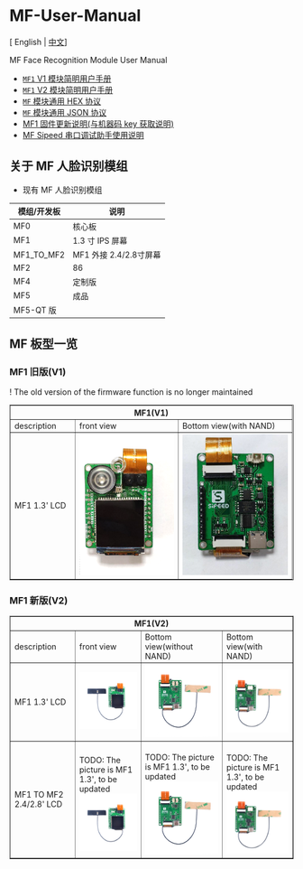 # MF-User-Manual

[ English | [中文](./README_ZH.md)]

MF Face Recognition Module User Manual


- [`MF1` V1 模块简明用户手册](./zh_CN/m01_mf1_v1_get_started.md)
- [`MF1` V2 模块简明用户手册](./zh_CN/m02_mf1_v2_get_started.md)
- [`MF` 模块通用 HEX 协议](./zh_CN/p02_mf_protocol_manual_v2_hex_zh_CN.md)
- [`MF` 模块通用 JSON 协议](./zh_CN/p03_mf_protocol_manual_v2_json_zh_CN.md)
- [MF1 固件更新说明(与机器码 key 获取说明) ](./zh_CN/k01_update_firmware_and_get_key.md)
- [MF Sipeed 串口调试助手使用说明](./zh_CN/t01_mf_sipeed_serail_port_tools.md)


## 关于 MF 人脸识别模组

- 现有 MF 人脸识别模组

| 模组/开发板 | 说明 |
| --- | --- |
| MF0 | 核心板 |
| MF1 | 1.3 寸 IPS 屏幕 |
| MF1_TO_MF2 | MF1 外接 2.4/2.8寸屏幕 |
| MF2 | 86 |
| MF4 | 定制版 |
| MF5 | 成品 |
| MF5-QT 版 | |

## MF 板型一览


### MF1 旧版(V1)

! The old version of the firmware function is no longer maintained

<table border="1">
    <tr>
        <th colspan=3>MF1(V1) </th>
    </tr>
    <tr>
        <td widtd="100">description</td>
        <td >front view</td>
        <td>Bottom view(with NAND) </td>
    </tr>
    <tr>
        <td width="100">MF1 1.3' LCD</td>
        <td>
            <img src="./assets/mf_module/mf1_front_v1.png" height="250" alt="MF1 front view">
        </td>
        <td>
            <img src="./assets/mf_module/mf1_bottom_v1(nand).png" height="250" alt="MF1(NAND Flash) Bottom view">
        </td>
    </tr>
</table>


### MF1 新版(V2)

<table border="1">
    <tr>
        <th colspan=4>MF1(V2)</th>
    </tr>
    <tr>
        <td  width="100">description</td>
        <td>front view </td>
        <td>Bottom view(without NAND) </td>
        <td>Bottom view(with NAND) </td>
    </tr>
    <tr>
        <td width="100">MF1 1.3' LCD</td>
        <td>
            <img src="./assets/mf_module/mf1_front_v2.png" width="600" alt="MF1 front view">
        </td>
        <td>
            <img src="./assets/mf_module/mf1_bottom_v2.png" width="600" alt="MF1 Bottom view">
        </td>
        <td>
            <img src="./assets/mf_module/mf1_bottom_v2(nand).png" width="600" alt="MF1(NAND Flash) Bottom view">
        </td>
    </tr>
    <tr>
        <td>MF1 TO MF2 2.4/2.8' LCD</td>
        <td>
            <br> TODO: The picture is MF1 1.3', to be updated</br>
            <img src="./assets/mf_module/mf1_front_v2.png" width="600" alt="MF1 front view">
        </td>
        <td>
            <br> TODO: The picture is MF1 1.3', to be updated</br>
            <img src="./assets/mf_module/mf1_bottom_v2.png" width="600" alt="MF1 Bottom view">
        </td>
        <td>
            <br> TODO: The picture is MF1 1.3', to be updated</br>
            <img src="./assets/mf_module/mf1_bottom_v2(nand).png" width="600" alt="MF1(NAND Flash) Bottom view">
        </td>
    </tr>
</table>
